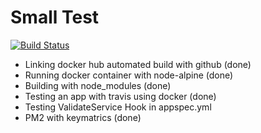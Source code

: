 # Small Test

[![Build Status](https://travis-ci.org/afrobambacar/small.svg?branch=master)](https://travis-ci.org/afrobambacar/small)

* Linking docker hub automated build with github (done)
* Running docker container with node-alpine (done)
* Building with node_modules (done)
* Testing an app with travis using docker (done)
* Testing ValidateService Hook in appspec.yml
* PM2 with keymatrics (done)

